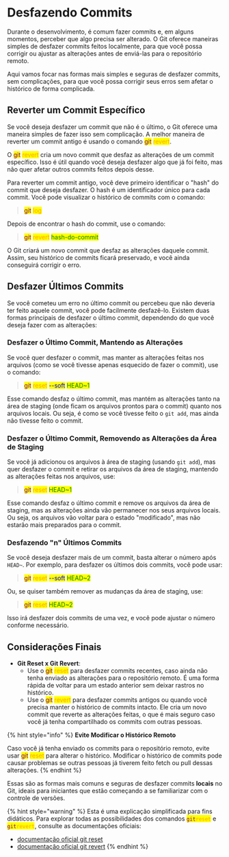 # Desfazendo Commits

Durante o desenvolvimento, é comum fazer commits e, em alguns momentos, perceber que algo precisa ser alterado. O Git oferece maneiras simples de desfazer commits feitos localmente, para que você possa corrigir ou ajustar as alterações antes de enviá-las para o repositório remoto.

Aqui vamos focar nas formas mais simples e seguras de desfazer commits, sem complicações, para que você possa corrigir seus erros sem afetar o histórico de forma complicada.

## Reverter um Commit Específico

Se você deseja desfazer um commit que não é o último, o Git oferece uma maneira simples de fazer isso sem complicação. A melhor maneira de reverter um commit antigo é usando o comando <mark style="color:purple;">git</mark> <mark style="color:orange;">revert</mark>.

O <mark style="color:purple;">git</mark> <mark style="color:orange;">revert</mark> cria um novo commit que desfaz as alterações de um commit específico. Isso é útil quando você deseja desfazer algo que já foi feito, mas não quer afetar outros commits feitos depois desse.

Para reverter um commit antigo, você deve primeiro identificar o "hash" do commit que deseja desfazer. O hash é um identificador único para cada commit. Você pode visualizar o histórico de commits com o comando:

> <mark style="color:purple;">git</mark> <mark style="color:orange;">log</mark>

Depois de encontrar o hash do commit, use o comando:

> <mark style="color:purple;">git</mark> <mark style="color:orange;">revert</mark> <mark style="color:green;">hash-do-commit</mark>

O Git criará um novo commit que desfaz as alterações daquele commit. Assim, seu histórico de commits ficará preservado, e você ainda conseguirá corrigir o erro.

## Desfazer Últimos Commits

Se você cometeu um erro no último commit ou percebeu que não deveria ter feito aquele commit, você pode facilmente desfazê-lo. Existem duas formas principais de desfazer o último commit, dependendo do que você deseja fazer com as alterações:

### Desfazer o Último Commit, Mantendo as Alterações

Se você quer desfazer o commit, mas manter as alterações feitas nos arquivos (como se você tivesse apenas esquecido de fazer o commit), use o comando:

> <mark style="color:purple;">git</mark> <mark style="color:orange;">reset</mark> <mark style="color:blue;">--soft</mark> <mark style="color:green;">HEAD\~1</mark>

Esse comando desfaz o último commit, mas mantém as alterações tanto na área de staging (onde ficam os arquivos prontos para o commit) quanto nos arquivos locais. Ou seja, é como se você tivesse feito o `git add`, mas ainda não tivesse feito o commit.

### Desfazer o Último Commit, Removendo as Alterações da Área de Staging

Se você já adicionou os arquivos à área de staging (usando `git add`), mas quer desfazer o commit e retirar os arquivos da área de staging, mantendo as alterações feitas nos arquivos, use:

> <mark style="color:purple;">git</mark> <mark style="color:orange;">reset</mark> <mark style="color:green;">HEAD\~1</mark>

Esse comando desfaz o último commit e remove os arquivos da área de staging, mas as alterações ainda vão permanecer nos seus arquivos locais. Ou seja, os arquivos vão voltar para o estado "modificado", mas não estarão mais preparados para o commit.

### Desfazendo "n" Últimos Commits

Se você deseja desfazer mais de um commit, basta alterar o número após `HEAD~`. Por exemplo, para desfazer os últimos dois commits, você pode usar:

> <mark style="color:purple;">git</mark> <mark style="color:orange;">reset</mark> <mark style="color:blue;">--soft</mark> <mark style="color:green;">HEAD\~2</mark>

Ou, se quiser também remover as mudanças da área de staging, use:

> <mark style="color:purple;">git</mark> <mark style="color:orange;">reset</mark> <mark style="color:green;">HEAD\~2</mark>

Isso irá desfazer dois commits de uma vez, e você pode ajustar o número conforme necessário.

## Considerações Finais

* **Git Reset x Git Revert**:
  * Use o <mark style="color:purple;">git</mark> <mark style="color:orange;">reset</mark> para desfazer commits recentes, caso ainda não tenha enviado as alterações para o repositório remoto. É uma forma rápida de voltar para um estado anterior sem deixar rastros no histórico.
  * Use o <mark style="color:purple;">git</mark> <mark style="color:orange;">revert</mark> para desfazer commits antigos ou quando você precisa manter o histórico de commits intacto. Ele cria um novo commit que reverte as alterações feitas, o que é mais seguro caso você já tenha compartilhado os commits com outras pessoas.

{% hint style="info" %}
**Evite Modificar o Histórico Remoto**

Caso você já tenha enviado os commits para o repositório remoto, evite usar <mark style="color:purple;">git</mark> <mark style="color:orange;">reset</mark> para alterar o histórico. Modificar o histórico de commits pode causar problemas se outras pessoas já tiverem feito fetch ou pull dessas alterações.
{% endhint %}

Essas são as formas mais comuns e seguras de desfazer commits **locais** no Git, ideais para iniciantes que estão começando a se familiarizar com o controle de versões.&#x20;

{% hint style="warning" %}
Esta é uma explicação simplificada para fins didáticos. Para explorar todas as possibilidades dos comandos  <mark style="color:purple;">`git`</mark><mark style="color:orange;">`reset`</mark>  e <mark style="color:purple;">`git`</mark><mark style="color:orange;">`revert`</mark>, consulte as documentações oficiais:

* [documentação oficial git reset](https://git-scm.com/docs/git-reset/pt_BR)
* [documentação oficial git revert](https://git-scm.com/docs/git-revert/pt_BR)
{% endhint %}
